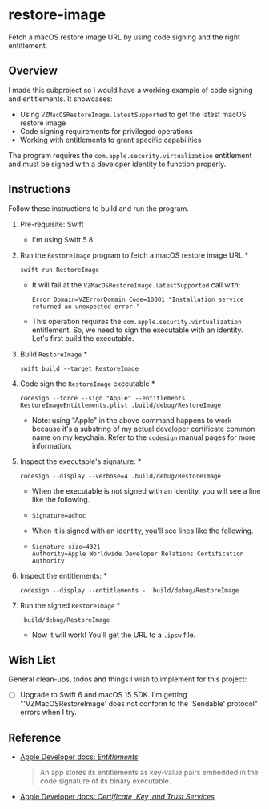 # restore-image

Fetch a macOS restore image URL by using code signing and the right entitlement.


## Overview

I made this subproject so I would have a working example of code signing and entitlements. It showcases:

* Using `VZMacOSRestoreImage.latestSupported` to get the latest macOS restore image
* Code signing requirements for privileged operations
* Working with entitlements to grant specific capabilities

The program requires the `com.apple.security.virtualization` entitlement and must be signed with a developer identity
to function properly.


## Instructions

Follow these instructions to build and run the program.

1. Pre-requisite: Swift
   * I'm using Swift 5.8
2. Run the `RestoreImage` program to fetch a macOS restore image URL
   *
     ```shell
     swift run RestoreImage
     ```
   * It will fail at the `VZMacOSRestoreImage.latestSupported` call with:
     ```
     Error Domain=VZErrorDomain Code=10001 "Installation service returned an unexpected error."
     ```
   * This operation requires the `com.apple.security.virtualization` entitlement. So, we need to sign the executable with an identity. Let's first build the executable.
3. Build `RestoreImage`
   * 
     ```shell
     swift build --target RestoreImage
     ```

4. Code sign the `RestoreImage` executable
   * 
     ```shell
     codesign --force --sign "Apple" --entitlements RestoreImageEntitlements.plist .build/debug/RestoreImage
     ```
   * Note: using "Apple" in the above command happens to work because it's a substring of my actual developer certificate common name on my keychain. Refer to the `codesign` manual pages for more information.

5. Inspect the executable's signature:
    * 
      ```shell
      codesign --display --verbose=4 .build/debug/RestoreImage
      ```
    * When the executable is not signed with an identity, you will see a line like the following.
    * 
      ```text
      Signature=adhoc
      ```
    * When it is signed with an identity, you'll see lines like the following.
    * 
      ```text
      Signature size=4321
      Authority=Apple Worldwide Developer Relations Certification Authority
      ```
6. Inspect the entitlements:
    * 
      ```shell
      codesign --display --entitlements - .build/debug/RestoreImage
      ```
7. Run the signed `RestoreImage`
    * 
      ```shell
      .build/debug/RestoreImage
      ```
    * Now it will work! You'll get the URL to a `.ipsw` file.


## Wish List

General clean-ups, todos and things I wish to implement for this project:

* [ ] Upgrade to Swift 6 and macOS 15 SDK. I'm getting "'VZMacOSRestoreImage' does not conform to the 'Sendable' protocol" errors when I try.


## Reference

* [Apple Developer docs: *Entitlements*](https://developer.apple.com/documentation/bundleresources/entitlements)
  > An app stores its entitlements as key-value pairs embedded in the code signature of its binary executable.
* [Apple Developer docs: *Certificate, Key, and Trust Services*](https://developer.apple.com/documentation/security/certificate_key_and_trust_services)
